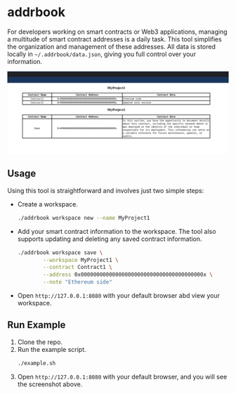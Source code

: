 # addrbook

For developers working on smart contracts or Web3 applications, managing a multitude of smart contract addresses is a daily task. This tool simplifies the organization and management of these addresses. All data is stored locally in `~/.addrbook/data.json`, giving you full control over your information.

![Open](./open.png)

## Usage

Using this tool is straightforward and involves just two simple steps:

- Create a workspace.
    ```sh
    ./addrbook workspace new --name MyProject1
    ```
- Add your smart contract information to the workspace. The tool also supports updating and deleting any saved contract information.
    ```sh
    ./addrbook workspace save \
            --workspace MyProject1 \
            --contract Contract1 \
            --address 0x000000000000000000000000000000000000000x \
            --note "Ethereum side"
    ```
- Open `http://127.0.0.1:8080` with your default browser abd view your workspace.

## Run Example

1. Clone the repo.
2. Run the example script.
    ```sh
    ./example.sh
    ```
3. Open `http://127.0.0.1:8080` with your default browser, and you will see the screenshot above.